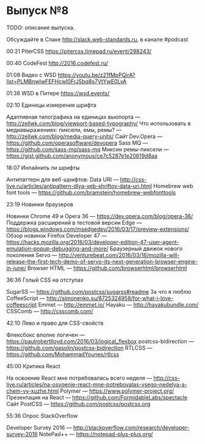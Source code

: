 # Выпуск №8

TODO: описание выпуска.

Обсуждайте в Слаке http://slack.web-standards.ru, в канале #​podcast

00:21 PiterCSS
https://pitercss.timepad.ru/event/298243/

00:40 CodeFest
http://2016.codefest.ru/

01:08 Видео с WSD
https://youtu.be/z21fMpPQirA?list=PLMBnwIwFEFHcwI0FrJSbq8s7VtYwE0LvA

01:38 WSD в Питере
https://wsd.events/

02:10 Единицы измерения шрифта

Адаптивная типографика на единицах вьюпорта — http://zellwk.com/blog/viewport-based-typography/
Что использовать в медиавыражениях: пиксели, емы, ремы? — http://zellwk.com/blog/media-query-units/
Сайт Dev.Opera — https://github.com/operasoftware/devopera
Sass MQ — https://github.com/sass-mq/sass-mq
Миксин ремы-пиксели — https://gist.github.com/anonymous/ce7c5287e1e20619d8aa

18:07 Инлайнить ли шрифты

Антипаттерн для веб-шрифтов: Data URI — http://css-live.ru/articles/antipattern-dlya-veb-shriftov-data-uri.html
Homebrew web font tools — https://github.com/bramstein/homebrew-webfonttools

23:19 Новинки браузеров

Новинки Chrome 49 и Opera 36 — https://dev.opera.com/blog/opera-36/
Поддержка расширений в тестовой версии Edge — https://blogs.windows.com/msedgedev/2016/03/17/preview-extensions/
Обзор новинок Firefox Developer 47 — https://hacks.mozilla.org/2016/03/developer-edition-47-user-agent-emulation-popup-debugging-and-more/
Браузерный движок нового поколения Servo — http://venturebeat.com/2016/03/16/mozilla-will-release-the-first-tech-demo-of-servo-its-next-generation-browser-engine-in-june/
Browser HTML — https://github.com/browserhtml/browserhtml

36:36 Голый CSS на отступах

SugarSS — https://github.com/postcss/sugarss#readme
За что я люблю CoffeeScript — http://simonenko.su/8725324958/for-what-i-love-coffeescript
Emmet — http://emmet.io/
Hayaku — http://hayakubundle.com/
CSSComb — http://csscomb.com/

42:10 Лево и право для CSS-свойств

Флексбокс вполне логичен — https://paulrobertlloyd.com/2016/03/logical_flexbox
postcss-bidirection — https://github.com/gasolin/postcss-bidirection
RTLCSS — https://github.com/MohammadYounes/rtlcss

45:00 Критика React

На освоение React мне потребовалась всего неделя — http://css-live.ru/articles/na-osvoenie-react-mne-potrebovalas-vsego-nedelya-a-chem-vy-xuzhe.html
Polymer — https://www.polymer-project.org/
Презентация на React — https://github.com/FormidableLabs/spectacle
Сайт PostCSS — https://github.com/postcss/postcss.org

55:36 Опрос StackOverflow

Developer Survey 2016 — http://stackoverflow.com/research/developer-survey-2016
NotePad++ — https://notepad-plus-plus.org/
